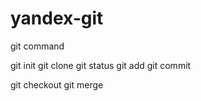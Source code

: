 # yandex-git

git command

git init
git clone
git status
git add 
git commit 

git checkout 
git merge 
